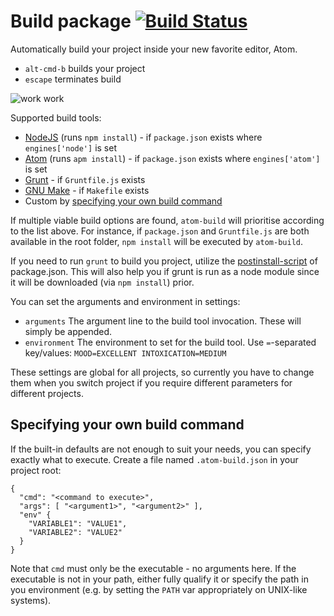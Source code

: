 # Build package [![Build Status](https://travis-ci.org/noseglid/atom-build.svg?branch=master)](https://travis-ci.org/noseglid/atom-build)

Automatically build your project inside your new favorite editor, Atom.

  * `alt-cmd-b` builds your project
  * `escape` terminates build

![work work](http://noseglid.github.io/atom-build.gif)

Supported build tools:

  * [NodeJS](http://nodejs.org) (runs `npm install`) - if `package.json` exists where `engines['node']` is set
  * [Atom](http://atom.io) (runs `apm install`) - if `package.json` exists where `engines['atom']` is set
  * [Grunt](http://gruntjs.com/) - if `Gruntfile.js` exists
  * [GNU Make](https://www.gnu.org/software/make/) - if `Makefile` exists
  * Custom by [specifying your own build command](#custom-build-command)

If multiple viable build options are found, `atom-build` will
prioritise according to the list above. For instance, if `package.json` and
`Gruntfile.js` are both available in the root folder, `npm install` will be
executed by `atom-build`.

If you need to run `grunt` to build you project,
utilize the [postinstall-script](https://www.npmjs.org/doc/misc/npm-scripts.html) of
package.json. This will also help you if grunt is run as a node module since it
will be downloaded (via `npm install`) prior.

You can set the arguments and environment in settings:

  * `arguments` The argument line to the build tool invocation. These will simply be appended.
  * `environment` The environment to set for the build tool. Use `=`-separated key/values: `MOOD=EXCELLENT INTOXICATION=MEDIUM`

These settings are global for all projects, so currently you have to change them
when you switch project if you require different parameters for different projects.

<a name="custom-build-command"></a>
## Specifying your own build command

If the built-in defaults are not enough to suit your needs, you can specify
exactly what to execute. Create a file named `.atom-build.json` in your project root:

    {
      "cmd": "<command to execute>",
      "args": [ "<argument1>", "<argument2>" ],
      "env" {
        "VARIABLE1": "VALUE1",
        "VARIABLE2": "VALUE2"
      }
    }

Note that `cmd` must only be the executable - no arguments here. If the
executable is not in your path, either fully qualify it or specify the path
in you environment (e.g. by setting the `PATH` var appropriately on UNIX-like
systems).
